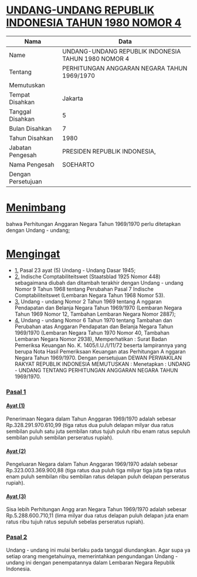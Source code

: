 # [UNDANG-UNDANG REPUBLIK INDONESIA TAHUN 1980 NOMOR 4](http://example.org/legal/peraturan/uu/1980/4)

| Nama | Data |
| ------ | ----- |
|Name|UNDANG-UNDANG REPUBLIK INDONESIA TAHUN 1980 NOMOR 4|
|Tentang| PERHITUNGAN ANGGARAN NEGARA TAHUN 1969/1970|
|Memutuskan||
|Tempat Disahkan|Jakarta|
|Tanggal Disahkan|5|
|Bulan Disahkan|7|
|Tahun Disahkan|1980|
|Jabatan Pengesah|PRESIDEN REPUBLIK INDONESIA,|
|Nama Pengesah|SOEHARTO|
|Dengan Persetujuan||
# [Menimbang](http://example.org/legal/peraturan/uu/1980/4/menimbang)
bahwa Perhitungan Anggaran Negara Tahun 1969/1970 perlu ditetapkan dengan Undang - undang;
# [Mengingat](http://example.org/legal/peraturan/uu/1980/4/mengingat)

* [1.](http://example.org/legal/peraturan/uu/1980/4/mengingat/huruf/0001) Pasal 23 ayat (5) Undang - Undang Dasar 1945;
* [2.](http://example.org/legal/peraturan/uu/1980/4/mengingat/huruf/0002) Indische Comptabiliteitswet (Staatsblad 1925 Nomor 448) sebagaimana diubah dan ditambah terakhir dengan Undang - undang Nomor 9 Tahun 1968 tentang Perubahan Pasal 7 Indische Comptabiliteitswet (Lembaran Negara Tahun 1968 Nomor 53).
* [3.](http://example.org/legal/peraturan/uu/1980/4/mengingat/huruf/0003) Undang - undang Nomor 2 Tahun 1969 tentang A nggaran Pendapatan dan Belanja Negara Tahun 1969/1970 (Lembaran Negara Tahun 1969 Nomor 12, Tambahan Lembaran Negara Nomor 2887);
* [4.](http://example.org/legal/peraturan/uu/1980/4/mengingat/huruf/0004) Undang - undang Nomor 6 Tahun 1970 tentang Tambahan dan Perubahan atas Anggaran Pendapatan dan Belanja Negara Tahun 1969/1970 (Lembaran Negara Tahun 1970 Nomor 40, Tambahan Lembaran Negara Nomor 2938), Memperhatikan : Surat Badan Pemeriksa Keuangan No. K. 1405/I.U./I/11/72 beserta lampirannya yang berupa Nota Hasil Pemeriksaan Keuangan atas Perhitungan A nggaran Negara Tahun 1969/1970. Dengan persetujuan DEWAN PERWAKILAN RAKYAT REPUBLIK INDONESIA MEMUTUSKAN : Menetapkan : UNDANG - UNDANG TENTANG PERHITUNGAN ANGGARAN NEGARA TAHUN 1969/1970.

### [Pasal 1](http://example.org/legal/peraturan/uu/1980/4/pasal/0001)

#### [Ayat (1)](http://example.org/legal/peraturan/uu/1980/4/pasal/0001/versi/19800705/ayat/0001)
Penerimaan Negara dalam Tahun Anggaran 1969/1970 adalah sebesar Rp.328.291.970.610,99 (tiga ratus dua puluh delapan milyar dua ratus sembilan puluh satu juta sembilan ratus tujuh puluh ribu enam ratus sepuluh sembilan puluh sembilan perseratus rupiah).

#### [Ayat (2)](http://example.org/legal/peraturan/uu/1980/4/pasal/0001/versi/19800705/ayat/0002)
Pengeluaran Negara dalam Tahun Anggaran 1969/1970 adalah sebesar Rp.323.003.369.900,88 (tiga ratus dua puluh tiga milyar tiga juta tiga ratus enam puluh sembilan ribu sembilan ratus delapan puluh delapan perseratus rupiah).

#### [Ayat (3)](http://example.org/legal/peraturan/uu/1980/4/pasal/0001/versi/19800705/ayat/0003)
Sisa lebih Perhitungan Angg aran Negara Tahun 1969/1970 adalah sebesar Rp.5.288.600.710,11 (lima milyar dua ratus delapan puluh delapan juta enam ratus ribu tujuh ratus sepuluh sebelas perseratus rupiah).


### [Pasal 2](http://example.org/legal/peraturan/uu/1980/4/pasal/0002)
Undang - undang ini mulai berlaku pada tanggal diundangkan. Agar supa ya setiap orang mengetahuinya, memerintahkan pengundangan Undang - undang ini dengan penempatannya dalam Lembaran Negara Republik Indonesia.
